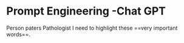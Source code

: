 # Prompt Engineering -Chat GPT

Person paters Pathologist
I need to highlight these ==very important words==.

